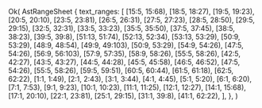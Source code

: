 Ok(
    AstRangeSheet {
        text_ranges: [
            [15:5, 15:68),
            [18:5, 18:27),
            [19:5, 19:23),
            [20:5, 20:10),
            [23:5, 23:81),
            [26:5, 26:31),
            [27:5, 27:23),
            [28:5, 28:50),
            [29:5, 29:15),
            [32:5, 32:31),
            [33:5, 33:23),
            [35:5, 35:50),
            [37:5, 37:45),
            [38:5, 38:23),
            [39:5, 39:8),
            [51:13, 51:74),
            [52:13, 52:34),
            [53:13, 53:29),
            [50:9, 53:29),
            [48:9, 48:54),
            [49:9, 49:103),
            [50:9, 53:29),
            [54:9, 54:26),
            [47:5, 54:26),
            [56:9, 56:103),
            [57:9, 57:35),
            [58:9, 58:26),
            [55:5, 58:26),
            [42:5, 42:27),
            [43:5, 43:27),
            [44:5, 44:28),
            [45:5, 45:58),
            [46:5, 46:52),
            [47:5, 54:26),
            [55:5, 58:26),
            [59:5, 59:51),
            [60:5, 60:44),
            [61:5, 61:18),
            [62:5, 62:22),
            [1:1, 1:49),
            [2:1, 2:43),
            [3:1, 3:44),
            [4:1, 4:45),
            [5:1, 5:20),
            [6:1, 6:20),
            [7:1, 7:53),
            [9:1, 9:23),
            [10:1, 10:23),
            [11:1, 11:25),
            [12:1, 12:27),
            [14:1, 15:68),
            [17:1, 20:10),
            [22:1, 23:81),
            [25:1, 29:15),
            [31:1, 39:8),
            [41:1, 62:22),
        ],
    },
)